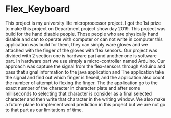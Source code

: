 # Flex_Keyboard
This project is my university life microprocessor project. I got the 1st prize to make this project on Department project show day 2019. This project was build for the hand disable people. Those people who are physically hand disable and can to operate with computer or can not write in computer this application was build for them, they can simply ware  gloves and we attached with the finger of the  gloves with flex sensors. Our project was divided with 2 section one is hardware part and another one is software part. In hardware part we use simply a micro-controller named Arduino. Our approach was capture the signal from the flex-sensors through Arduino and pass that signal information to the java application and The application take the signal and find out which finger is flexed, and the application also count the number of attempt to flexing the finger. The the application go to the exact number of the character in character plate and after some milliseconds to selecting that character is consider as a final selected character and then write that character in the writing window. We also make a future plane to implement word prediction in this project but we are not go to that part as our limitations of time.
